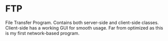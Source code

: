 # FTP
File Transfer Program. Contains both server-side and client-side classes. Client-side has a working GUI for smooth usage. Far from optimized as this is my first network-based program.
